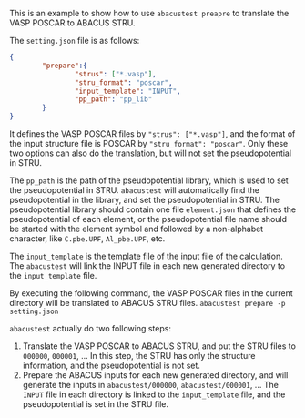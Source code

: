 This is an example to show how to use `abacustest preapre` to translate the VASP POSCAR to ABACUS STRU.

The `setting.json` file is as follows:
```json
{
        "prepare":{
                "strus": ["*.vasp"],
                "stru_format": "poscar",
                "input_template": "INPUT",
                "pp_path": "pp_lib"
        }
}
```
It defines the VASP POSCAR files by `"strus": ["*.vasp"]`, and the format of the input structure file is POSCAR by `"stru_format": "poscar"`. 
Only these two options can also do the translation, but will not set the pseudopotential in STRU. 

The `pp_path` is the path of the pseudopotential library, which is used to set the pseudopotential in STRU. `abacustest` will automatically find the pseudopotential in the library, and set the pseudopotential in STRU. The pseudopotential library should contain one file `element.json` that defines the pseudopotential of each element, or the pseudopotential file name should be started with the element symbol and followed by a non-alphabet character, like `C.pbe.UPF`, `Al_pbe.UPF`, etc.

The `input_template` is the template file of the input file of the calculation. The `abacustest` will link the INPUT file in each new generated directory to the `input_template` file.

By executing the following command, the VASP POSCAR files in the current directory will be translated to ABACUS STRU files.
```abacustest prepare -p setting.json```

`abacustest` actually do two following steps:
1. Translate the VASP POSCAR to ABACUS STRU, and put the STRU files to `000000`, `000001`, ... In this step, the STRU has only the structure information, and the pseudopotential is not set.
2. Prepare the ABACUS inputs for each new generated directory, and will generate the inputs in `abacustest/000000`, `abacustest/000001`, ... The `INPUT` file in each directory is linked to the `input_template` file, and the pseudopotential is set in the STRU file.
